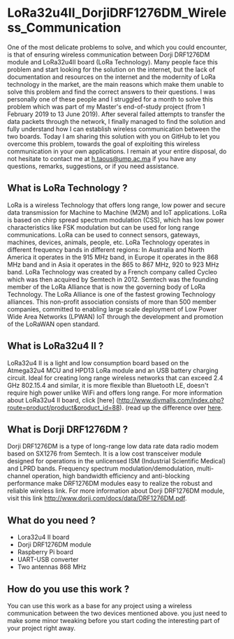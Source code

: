 # LoRa32u4II_DorjiDRF1276DM_Wireless_Communication
One of the most delicate problems to solve, and which you could encounter, is that of ensuring wireless communication between Dorji DRF1276DM module and LoRa32u4II board (LoRa Technology). Many people face this problem and start looking for the solution on the internet, but the lack of documentation and resources on the internet and the modernity of LoRa technology in the market, are the main reasons which make them unable to solve this problem and find the correct answers to their questions. I was personally one of these people and I struggled for a month to solve this problem which was part of my Master's end-of-study project (from 1 February 2019 to 13 June 2019). After several failed attempts to transfer the data packets through the network, I finally managed to find the solution and fully understand how I can establish wireless communication between the two boards. Today I am sharing this solution with you on GitHub to let you overcome this problem, towards the goal of exploiting this wireless communication in your own applications. I remain at your entire disposal, do not hesitate to contact me at h.taous@ump.ac.ma if you have any questions, remarks, suggestions, or if you need assistance.     
## What is LoRa Technology ?
LoRa is a wireless Technology that offers long range, low power and secure data transmission for Machine to Machine (M2M) and IoT applications. LoRa is based on chirp spread spectrum modulation (CSS), which has low power characteristics like FSK modulation but can be used for long range communications. LoRa can be used to connect sensors, gateways, machines, devices, animals, people, etc. LoRa Technology operates in different frequency bands in different regions: In Australia and North America it operates in the 915 MHz band, in Europe it operates in the 868 MHz band and in Asia it operates in the 865 to 867 MHz, 920 to 923 MHz band. LoRa Technology was created by a French company called Cycleo which was then acquired by Semtech in 2012. Semtech was the founding member of the LoRa Alliance that is now the governing body of LoRa Technology. The LoRa Alliance is one of the fastest growing Technology alliances. This non-profit association consists of more than 500 member companies, committed to enabling large scale deployment of Low Power Wide Area Networks (LPWAN) IoT through the development and promotion of the LoRaWAN open standard.
## What is LoRa32u4 II ?
LoRa32u4 II is a light and low consumption board based on the Atmega32u4 MCU and HPD13 LoRa module and an USB battery charging circuit. Ideal for creating long range wireless networks that can exceed 2.4 GHz 802.15.4 and similar, it is more flexible than Bluetooth LE, doesn't require high power unlike WiFi and offers long range. For more information about LoRa32u4 II board, click [here] (http://www.diymalls.com/index.php?route=product/product&product_id=88).  (read up the difference over [here](https://www.rfc1149.net/blog/2013/03/05/what-is-the-difference-between-devttyusbx-and-devttyacmx).
## What is Dorji DRF1276DM ?
Dorji DRF1276DM is a type of long-range low data rate data radio modem based on SX1276 from Semtech. It is a low cost transceiver module designed for operations in the unlicensed ISM (Industrial Scientific Medical) and LPRD bands. Frequency spectrum modulation/demodulation, multi-channel operation, high bandwidth efficiency and anti-blocking performance make DRF1276DM modules easy to realize the robust and reliable wireless link. For more information about Dorji DRF1276DM module, visit this link http://www.dorji.com/docs/data/DRF1276DM.pdf.
## What do you need ?
- Lora32u4 II board
- Dorji DRF1276DM module
- Raspberry Pi board
- UART-USB converter
- Two antennas 868 MHz
## How do you use this work ?
You can use this work as a base for any project using a wireless communication between the two devices mentioned above. you just need to make some minor tweaking before you start coding the interesting part of your project right away.
